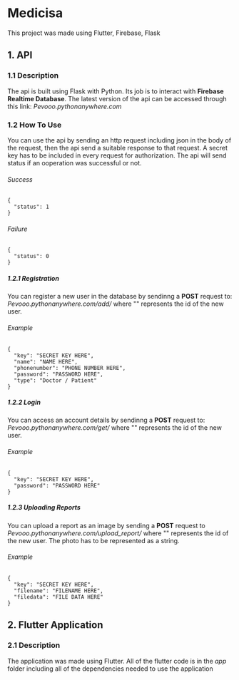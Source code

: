 # Medicisa
This project was made using Flutter, Firebase, Flask

## 1. API

### 1.1 Description
The api is built using Flask with Python. Its job is to interact with **Firebase Realtime Database**.
The latest version of the api can be accessed through this link: *Pevooo.pythonanywhere.com*

### 1.2 How To Use
You can use the api by sending an http request including json in the body of the request, then the api send a suitable response to that request. A secret key has to be included in every request for authorization.
The api will send status if an ooperation was successful or not.
###### Success
```
{
  "status": 1
}
```
###### Failure
```
{
  "status": 0
}
```


##### 1.2.1 Registration
You can register a new user in the database by sendinng a **POST** request to: *Pevooo.pythonanywhere.com/add/<id>* where "<id>" represents the id of the new user.
###### Example
```
{
  "key": "SECRET KEY HERE",
  "name": "NAME HERE",
  "phonenumber": "PHONE NUMBER HERE",
  "password": "PASSWORD HERE",
  "type": "Doctor / Patient"
}
```

##### 1.2.2 Login
You can access an account details by sendinng a **POST** request to: *Pevooo.pythonanywhere.com/get/<id>* where "<id>" represents the id of the new user.
###### Example
```
{
  "key": "SECRET KEY HERE",
  "password": "PASSWORD HERE"
}
```

##### 1.2.3 Uploading Reports
You can upload a report as an image by sending a **POST** request to *Pevooo.pythonanywhere.com/upload_report/<id>* where "<id>" represents the id of the new user. The photo has to be represented as a string.
###### Example 
```
{
  "key": "SECRET KEY HERE",
  "filename": "FILENAME HERE",
  "filedata": "FILE DATA HERE"
}

```

## 2. Flutter Application

### 2.1 Description
The application was made using Flutter. All of the flutter code is in the *app* folder including all of the dependencies needed to use the application

